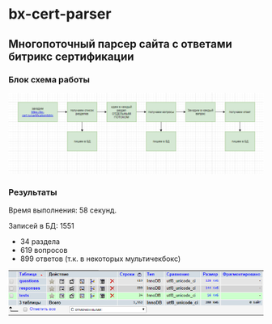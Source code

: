 # bx-cert-parser
## Многопоточный парсер сайта с ответами битрикс сертификации
### Блок схема работы
![Image of Yaktocat](https://github.com/Korts/bx-cert-parser/blob/master/scheme.PNG?raw=true)
### Результаты
Время выполнения: 58 секунд.

Записей в БД: 1551
- 34 раздела
- 619 вопросов
- 899 ответов (т.к. в некоторых мультичекбокс)

![Image of Yaktocat](https://github.com/Korts/bx-cert-parser/blob/master/result.PNG?raw=true)
